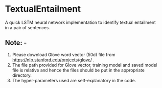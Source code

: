# TextualEntailment
A quick LSTM neural network implementation to identify textual entailment in a pair of sentences.

## Note: -
  1. Please download Glove word vector (50d) file from https://nlp.stanford.edu/projects/glove/ .
  2. The file path provided for Glove vector, training model and saved model file is relative and hence the files should be put in the appropriate directory.
  3. The hyper-parameters used are self-explanatory in the code.
